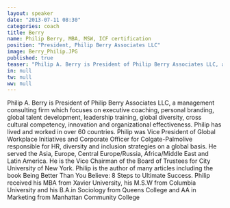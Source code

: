 ```yaml
---
layout: speaker
date: "2013-07-11 08:30"
categories: coach
title: Berry
name: Philip Berry, MBA, MSW, ICF certification
position: "President, Philip Berry Associates LLC"
image: Berry_Philip.JPG
published: true
teaser: "Philip A. Berry is President of Philip Berry Associates LLC, a management consulting firm which focuses on executive coaching, personal branding, global talent development, leadership training, global diversity, cross cultural competency, innovation and organizational effectiveness."
in: null
tw: null
ww: null
---
```


Philip A. Berry is President of Philip Berry Associates LLC, a management consulting firm which focuses on executive coaching, personal branding, global talent development, leadership training, global diversity, cross cultural competency, innovation and organizational effectiveness. Philip has lived and worked in over 60 countries. Philip was Vice President of Global Workplace Initiatives and Corporate Officer for Colgate-Palmolive responsible for HR, diversity and inclusion strategies on a global basis. He served the Asia, Europe, Central Europe/Russia, Africa/Middle East and Latin America. He is the Vice Chairman of the Board of Trustees for City University of New York. Philip is the author of many articles including the book Being Better Than You Believe: 8 Steps to Ultimate Success. Philip received his MBA from Xavier University, his M.S.W from Columbia University and his B.A.in Sociology from Queens College and AA in Marketing from Manhattan Community College